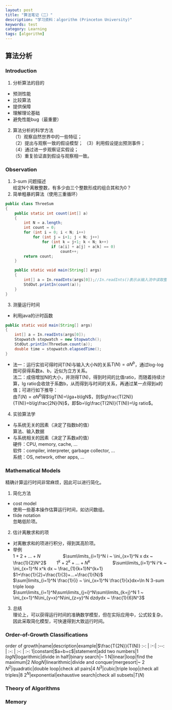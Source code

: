 ```yaml
---
layout: post
title: "算法笔记（二）"
description: "学习资料：algorithm (Princeton University)"
keywords: test
category: Learning
tags: [algorithm]
---
```



## 算法分析

### Introduction  
1. 分析算法的目的
* 预测性能
* 比较算法
* 提供保障
* 理解理论基础
* 避免性能bug（最重要）
2. 算法分析的科学方法  
（1）观察自然世界中的一些特征；  
（2）提出与观察一致的假设模型；
（3）利用假设提出预测事件；  
（4）通过进一步观察证实假设；  
（5）重复验证直到假设与观察相一致。

### Observation
1. 3-sum 问题描述  
给定N个离散整数，有多少由三个整数形成的组合其和为0？
2. 简单粗暴的算法（使用三重循环）
```java
public class ThreeSum
{
    public static int count(int[] a)
    {
        int N = a.length;
        int count = 0;
        for (int i = 0; i < N; i++)
            for (int j = i+1; j < N; j++)
                for (int k = j+1; k < N; k++)
                    if (a[i] + a[j] + a[k] == 0)
                        count++;
        return count;
    }

    public static void main(String[] args)
    {
        int[] a = In.readInts(args[0]);//In.readInts()表示从输入流中读取整数
        StdOut.printIn(count(a));
    }
}
```
3. 测量运行时间  
* 利用java的计时函数
```java
public static void main(String[] args)
{
    int[] a = In.readInts(args[0]);
    Stopwatch stopwatch = new Stopwatch();
    StdOut.printIn(ThreeSum.count(a));
    double time = stopwatch.elapsedTime();
}
```
* 法一：运行实验可得时间T(N)与输入大小N的关系$T(N) = aN^b$，通过log-log图可获得系数a、b，近似为立方关系。  
法二：成倍增加N的大小，并测得T(N)，得到时间的比值ratio，而随着持续计算，lg ratio会收敛于系数b，从而得到与时间的关系，再通过某一点得到a的值；可进行如下推导：  
由$T(N) = aN^b$得$\lgT(N)=\lga+b\lgN$，则$lg\frac{T(2N)}{T(N)}=b\lg\frac{2N}{N}$，即$b=\lg\frac{T(2N)}{T(N)}=\lg ratio$。
4. 实验算法学 
* 与系统无关的因素（决定了指数b的值）  
算法、输入数据
* 与系统相关的因素（决定了系数a的值）  
硬件：CPU, memory, cache, ...  
软件：compiler, interpreter, garbage collector, ...  
系统：OS, network, other apps, ...

### Mathematical Models
精确计算运行时间非常麻烦，因此可以进行简化。
1. 简化方法
* cost model  
使用一些基本操作估算运行时间，如访问数组。
* tlide notation  
忽略低阶项。
2. 估计离散求和的项
* 对离散求和的项进行积分，得到其高阶项。
* 举例  
$1+2+...+N$　　　　　$\sum\limits_{i=1}^N i ~ \ini_{x=1}^N x dx ~ \frac{1}{2}N^2$　　
$1^k+2^k+...+N^k$　　　　　$\sum\limits_{i=1}^N i^k ~ \ini_{x=1}^N x^k dx ~ \frac_{1}{k+1}N^{k+1}  
$1+\frac{1}{2}+\frac{1}{3}+...+\frac{1}{N}$　　　　　$\sum|limits_{i=1}^N \frac{1}{i} ~ \ini_{x=1}^N \frac{1}{x}dx=\ln N  
3-sum triple loop　　　　　$\sum\limits_{i=1}^N\sum\limits_{j=i}^N\sum\limits_{k=j}^N 1 ~ \ini_{x=1}^N\ini_{y=x}^N\ini_{z=y}^N dzdydx ~ \frac{1}{6}N^3$
3. 总结  
理论上，可以获得运行时间的准确数学模型，但在实际应用中，公式较复杂，因此采取简化模型，可快速得到大致运行时间。

### Order-of-Growth Classifications
order of growth|name|description|example|$\frac{T{2N}}{T(N)}  
:-: | :-:| :--: | :-: | :-: | :-:  
1|constant|$a=b+c$|statement|add two numbers|1
$log N$|logarithmic|divide in half|binary search|~ 1
N|linear|loop|find the maximum|2
$N log N$|linearithmic|divide and conquer|mergesort|~ 2
$N^2$|quadratic|double loop|check all pairs|4
$N^3$|cubic|triple loop|check all triples|8
$2^N$|exponential|exhaustive search|check all subsets|$T(N)$

### Theory of Algorithms

### Memory
